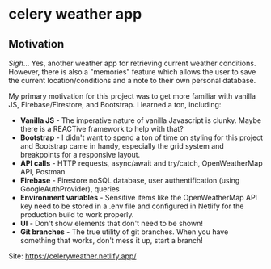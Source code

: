 # celery weather app
## Motivation

*Sigh*... Yes, another weather app for retrieving current weather conditions. However, there is also a "memories" feature which allows the user to save the current location/conditions and a note to their own personal database. 

My primary motivation for this project was to get more familiar with vanilla JS, Firebase/Firestore, and Bootstrap. I learned a ton, including: 

* **Vanilla JS** - The imperative nature of vanilla Javascript is clunky. Maybe there is a REACTive framework to help with that?
* **Bootstrap** - I didn't want to spend a ton of time on styling for this project and Bootstrap came in handy, especially the grid system and breakpoints for a responsive layout.
* **API calls** - HTTP requests, async/await and try/catch, OpenWeatherMap API, Postman
* **Firebase** - Firestore noSQL database, user authentification (using GoogleAuthProvider), queries
* **Environment variables** - Sensitive items like the OpenWeatherMap API key need to be stored in a .env file and configured in Netlify for the production build to work properly.
* **UI** - Don't show elements that don't need to be shown!
* **Git branches** - The true utility of git branches. When you have something that works, don't mess it up, start a branch!

Site: https://celeryweather.netlify.app/
